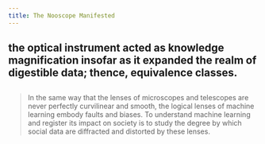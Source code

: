 ```yaml
---
title: The Nooscope Manifested
---
```


## the optical instrument acted as knowledge magnification insofar as it expanded the realm of digestible data; thence, equivalence classes.
##
> In the same way that the lenses of microscopes and telescopes are never perfectly curvilinear and smooth, the logical lenses of machine learning embody faults and biases. To understand machine learning and register its impact on society is to study the degree by which social data are diffracted and distorted by these lenses.
##
